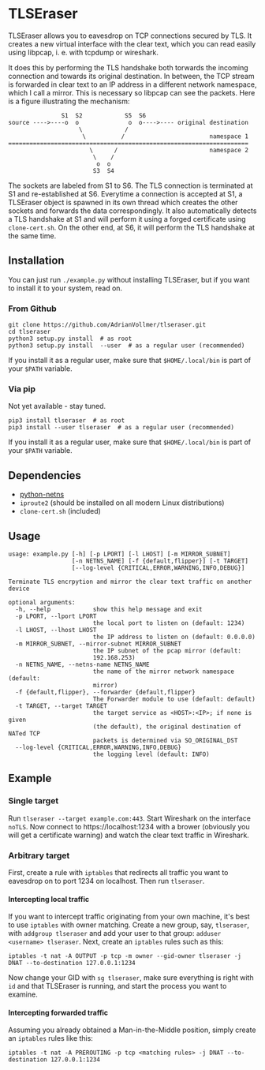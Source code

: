 TLSEraser
=========

TLSEraser allows you to eavesdrop on TCP connections secured by TLS. It
creates a new virtual interface with the clear text, which you can read
easily using libpcap, i. e. with tcpdump or wireshark.

It does this by performing the TLS handshake both torwards the incoming
connection and towards its original destination. In between, the TCP stream
is forwarded in clear text to an IP address in a different network
namespace, which I call a mirror. This is necessary so libpcap can see the
packets. Here is a figure illustrating the mechanism:

```
               S1  S2            S5  S6
source ---->----o  o              o  o---->---- original destination
                    \            /
                     \          /                        namespace 1
====================================================================
                       \      /                          namespace 2
                        \    /
                         o  o
                        S3  S4
```

The sockets are labeled from S1 to S6. The TLS connection is terminated at
S1 and re-established at S6. Everytime a connection is accepted at S1, a
TLSEraser object is spawned in its own thread which creates the other
sockets and forwards the data correspondingly. It also automatically detects
a TLS handshake at S1 and will perform it using a forged certificate using
`clone-cert.sh`. On the other end, at S6, it will perform the TLS handshake
at the same time.

Installation
------------

You can just run `./example.py` without installing TLSEraser, but if you
want to install it to your system, read on.

### From Github

```
git clone https://github.com/AdrianVollmer/tlseraser.git
cd tlseraser
python3 setup.py install  # as root
python3 setup.py install  --user  # as a regular user (recommended)
```

If you install it as a regular user, make sure that `$HOME/.local/bin` is
part of your `$PATH` variable.

### Via pip

Not yet available - stay tuned.

```
pip3 install tlseraser  # as root
pip3 install --user tlseraser  # as a regular user (recommended)
```

If you install it as a regular user, make sure that `$HOME/.local/bin` is
part of your `$PATH` variable.

Dependencies
------------

* [python-netns](https://github.com/larsks/python-netns)
* `iproute2` (should be installed on all modern Linux distributions)
* `clone-cert.sh` (included)

Usage
-----

```
usage: example.py [-h] [-p LPORT] [-l LHOST] [-m MIRROR_SUBNET]
                  [-n NETNS_NAME] [-f {default,flipper}] [-t TARGET]
                  [--log-level {CRITICAL,ERROR,WARNING,INFO,DEBUG}]

Terminate TLS encrpytion and mirror the clear text traffic on another device

optional arguments:
  -h, --help            show this help message and exit
  -p LPORT, --lport LPORT
                        the local port to listen on (default: 1234)
  -l LHOST, --lhost LHOST
                        the IP address to listen on (default: 0.0.0.0)
  -m MIRROR_SUBNET, --mirror-subnet MIRROR_SUBNET
                        the IP subnet of the pcap mirror (default:
                        192.168.253)
  -n NETNS_NAME, --netns-name NETNS_NAME
                        the name of the mirror network namespace (default:
                        mirror)
  -f {default,flipper}, --forwarder {default,flipper}
                        The Forwarder module to use (default: default)
  -t TARGET, --target TARGET
                        the target service as <HOST>:<IP>; if none is given
                        (the default), the original destination of NATed TCP
                        packets is determined via SO_ORIGINAL_DST
  --log-level {CRITICAL,ERROR,WARNING,INFO,DEBUG}
                        the logging level (default: INFO)
```

Example
-------

### Single target

Run `tlseraser --target example.com:443`. Start Wireshark on the interface
`noTLS`. Now connect to https://localhost:1234 with a brower (obviously you
will get a certificate warning) and watch the clear text traffic in
Wireshark.

### Arbitrary target

First, create a rule with `iptables` that redirects all traffic you want to
eavesdrop on to port 1234 on localhost. Then run `tlseraser`.

#### Intercepting local traffic

If you want to intercept traffic originating from your own machine, it's
best to use `iptables` with owner matching. Create a new group, say,
`tlseraser`, with `addgroup tlseraser` and add your user to that group:
`adduser <username> tlseraser`.  Next, create an `iptables` rules such as
this:

```
iptables -t nat -A OUTPUT -p tcp -m owner --gid-owner tlseraser -j DNAT --to-destination 127.0.0.1:1234
```

Now change your GID with `sg tlseraser`, make sure everything is right with
`id` and that TLSEraser is running, and start the process you want to examine.


#### Intercepting forwarded traffic

Assuming you already obtained a Man-in-the-Middle position, simply create an
`iptables` rules like this:

```
iptables -t nat -A PREROUTING -p tcp <matching rules> -j DNAT --to-destination 127.0.0.1:1234
```
